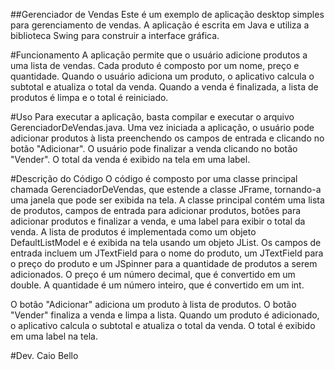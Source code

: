 ##Gerenciador de Vendas
Este é um exemplo de aplicação desktop simples para gerenciamento de vendas. A aplicação é escrita em Java e utiliza a biblioteca Swing para construir a interface gráfica.

#Funcionamento
A aplicação permite que o usuário adicione produtos a uma lista de vendas. Cada produto é composto por um nome, preço e quantidade. Quando o usuário adiciona um produto, o aplicativo calcula o subtotal e atualiza o total da venda. Quando a venda é finalizada, a lista de produtos é limpa e o total é reiniciado.

#Uso
Para executar a aplicação, basta compilar e executar o arquivo GerenciadorDeVendas.java. Uma vez iniciada a aplicação, o usuário pode adicionar produtos à lista preenchendo os campos de entrada e clicando no botão "Adicionar". O usuário pode finalizar a venda clicando no botão "Vender". O total da venda é exibido na tela em uma label.

#Descrição do Código
O código é composto por uma classe principal chamada GerenciadorDeVendas, que estende a classe JFrame, tornando-a uma janela que pode ser exibida na tela. A classe principal contém uma lista de produtos, campos de entrada para adicionar produtos, botões para adicionar produtos e finalizar a venda, e uma label para exibir o total da venda. A lista de produtos é implementada como um objeto DefaultListModel<String> e é exibida na tela usando um objeto JList<String>. Os campos de entrada incluem um JTextField para o nome do produto, um JTextField para o preço do produto e um JSpinner para a quantidade de produtos a serem adicionados. O preço é um número decimal, que é convertido em um double. A quantidade é um número inteiro, que é convertido em um int.

O botão "Adicionar" adiciona um produto à lista de produtos. O botão "Vender" finaliza a venda e limpa a lista. Quando um produto é adicionado, o aplicativo calcula o subtotal e atualiza o total da venda. O total é exibido em uma label na tela.

#Dev. Caio Bello
